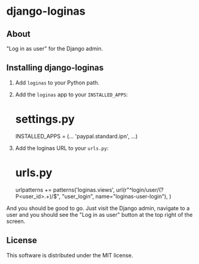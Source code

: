 django-loginas
==============

About
-----

"Log in as user" for the Django admin.


Installing django-loginas
-------------------------

1. Add `loginas` to your Python path.

2. Add the `loginas` app to your `INSTALLED_APPS`:

    # settings.py
    INSTALLED_APPS = (... 'paypal.standard.ipn', ...)

3. Add the loginas URL to your `urls.py`:

    # urls.py
    urlpatterns += patterns('loginas.views',
        url(r"^login/user/(?P<user_id>.+)/$", "user_login", name="loginas-user-login"),
    )

And you should be good to go. Just visit the Django admin, navigate to a user and you should see the "Log in as user"
button at the top right of the screen.

License
-------

This software is distributed under the MIT license.
